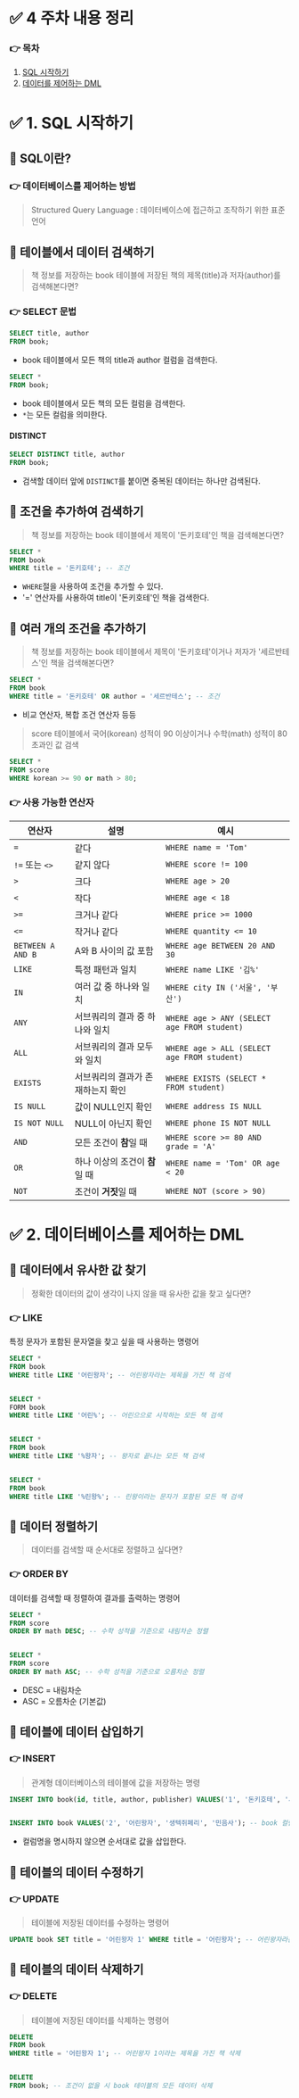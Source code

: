 # ✅ 4 주차 내용 정리

### 👉 목차
1. [SQL 시작하기](#1-sql-시작하기)
2. [데이터를 제어하는 DML](#2-데이터베이스를-제어하는-dml)



# ✅ 1. SQL 시작하기
## 📌 SQL이란?
### 👉 데이터베이스를 제어하는 방법
> Structured Query Language : 데이터베이스에 접근하고 조작하기 위한 표준 언어





## 📌 테이블에서 데이터 검색하기
> 책 정보를 저장하는 book 테이블에 저장된 책의 제목(title)과 저자(author)를 검색해본다면?



### 👉 SELECT 문법
```sql
SELECT title, author 
FROM book;
```
- book 테이블에서 모든 책의 title과 author 컬럼을 검색한다.


```sql
SELECT * 
FROM book;
```
- book 테이블에서 모든 책의 모든 컬럼을 검색한다.
- `*`는 모든 컬럼을 의미한다.


#### DISTINCT
```sql
SELECT DISTINCT title, author 
FROM book;
```
- 검색할 데이터 앞에 `DISTINCT`를 붙이면 중복된 데이터는 하나만 검색된다.



## 📌 조건을 추가하여 검색하기
> 책 정보를 저장하는 book 테이블에서 제목이 '돈키호테'인 책을 검색해본다면?

```sql
SELECT *
FROM book
WHERE title = '돈키호테'; -- 조건
```
- `WHERE`절을 사용하여 조건을 추가할 수 있다.
- '=' 연산자를 사용하여 title이 '돈키호테'인 책을 검색한다.




## 📌 여러 개의 조건을 추가하기
> 책 정보를 저장하는 book 테이블에서 제목이 '돈키호테'이거나 저자가 '세르반테스'인 책을 검색해본다면?

```sql
SELECT * 
FROM book
WHERE title = '돈키호테' OR author = '세르반테스'; -- 조건
```
- 비교 연산자, 복합 조건 연산자 등등

> score 테이블에서 국어(korean) 성적이 90 이상이거나 수학(math) 성적이 80 초과인 값 검색

```sql
SELECT * 
FROM score
WHERE korean >= 90 or math > 80;
```

### 👉 사용 가능한 연산자
| 연산자 | 설명                          | 예시                                |
|--------|-------------------------------|-------------------------------------|
| `=`    | 같다                          | `WHERE name = 'Tom'`               |
| `!=` 또는 `<>` | 같지 않다                   | `WHERE score != 100`               |
| `>`    | 크다                          | `WHERE age > 20`                   |
| `<`    | 작다                          | `WHERE age < 18`                   |
| `>=`   | 크거나 같다                   | `WHERE price >= 1000`              |
| `<=`   | 작거나 같다                   | `WHERE quantity <= 10`             |
| `BETWEEN A AND B` | A와 B 사이의 값 포함   | `WHERE age BETWEEN 20 AND 30`     |
| `LIKE` | 특정 패턴과 일치               | `WHERE name LIKE '김%'`            |
| `IN`   | 여러 값 중 하나와 일치         | `WHERE city IN ('서울', '부산')`  |
| `ANY` | 서브쿼리의 결과 중 하나와 일치 | `WHERE age > ANY (SELECT age FROM student)` |
| `ALL` | 서브쿼리의 결과 모두와 일치   | `WHERE age > ALL (SELECT age FROM student)` |
| `EXISTS` | 서브쿼리의 결과가 존재하는지 확인 | `WHERE EXISTS (SELECT * FROM student)` |
| `IS NULL` | 값이 NULL인지 확인          | `WHERE address IS NULL`           |
| `IS NOT NULL` | NULL이 아닌지 확인     | `WHERE phone IS NOT NULL`         |
| `AND`  | 모든 조건이 **참**일 때              | `WHERE score >= 80 AND grade = 'A'`               |
| `OR`   | 하나 이상의 조건이 **참**일 때       | `WHERE name = 'Tom' OR age < 20`                  |
| `NOT`  | 조건이 **거짓**일 때                 | `WHERE NOT (score > 90)`                          |


# ✅ 2. 데이터베이스를 제어하는 DML
## 📌 데이터에서 유사한 값 찾기
> 정확한 데이터의 값이 생각이 나지 않을 때 유사한 값을 찾고 싶다면?

### 👉 LIKE
특정 문자가 포함된 문자열을 찾고 싶을 때 사용하는 명령어
```sql
SELECT * 
FROM book
WHERE title LIKE '어린왕자'; -- 어린왕자라는 제목을 가진 책 검색


SELECT *
FORM book
WHERE title LIKE '어린%'; -- 어린으으로 시작하는 모든 책 검색


SELECT *
FROM book
WHERE title LIKE '%왕자'; -- 왕자로 끝나는 모든 책 검색


SELECT *
FROM book
WHERE title LIKE '%린왕%'; -- 린왕이라는 문자가 포함된 모든 책 검색
```


## 📌 데이터 정렬하기
> 데이터를 검색할 때 순서대로 정렬하고 싶다면?

### 👉 ORDER BY
데이터를 검색할 때 정렬하여 결과를 출력하는 명령어

```sql
SELECT *
FROM score
ORDER BY math DESC; -- 수학 성적을 기준으로 내림차순 정렬


SELECT *
FROM score
ORDER BY math ASC; -- 수학 성적을 기준으로 오름차순 정렬
```
- DESC = 내림차순
- ASC = 오름차순 (기본값)


## 📌 테이블에 데이터 삽입하기
### 👉 INSERT
> 관계형 데이터베이스의 테이블에 값을 저장하는 명령

```sql
INSERT INTO book(id, title, author, publisher) VALUES('1', '돈키호테', '세르반테스', '민음사'); -- book 테이블에 데이터 삽입


INSERT INTO book VALUES('2', '어린왕자', '생텍쥐페리', '민음사'); -- book 컬럼을 명시하지 않으면 순서대로 값을 삽입
```
- 컬럼명을 명시하지 않으면 순서대로 값을 삽입한다.


## 📌 테이블의 데이터 수정하기
### 👉 UPDATE
> 테이블에 저장된 데이터를 수정하는 명령어

```sql
UPDATE book SET title = '어린왕자 1' WHERE title = '어린왕자'; -- 어린왕자라는 제목을 가진 책의 제목을 어린왕자 1로 수정
```


## 📌 테이블의 데이터 삭제하기
### 👉 DELETE
> 테이블에 저장된 데이터를 삭제하는 명령어

```sql
DELETE
FROM book
WHERE title = '어린왕자 1'; -- 어린왕자 1이라는 제목을 가진 책 삭제


DELETE
FROM book; -- 조건이 없을 시 book 테이블의 모든 데이터 삭제
```
